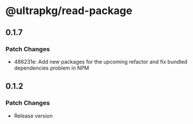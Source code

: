 # @ultrapkg/read-package

## 0.1.7

### Patch Changes

- 486231e: Add new packages for the upcoming refactor and fix bundled dependencies problem in NPM

## 0.1.2

### Patch Changes

- Release version
